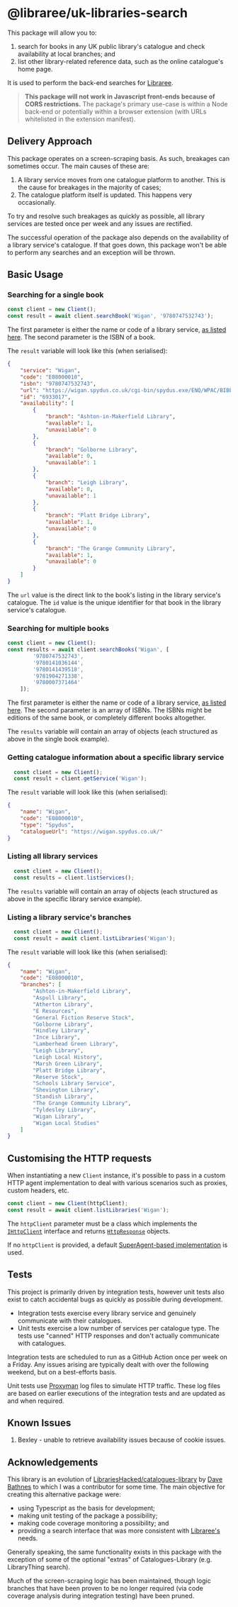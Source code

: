 # @libraree/uk-libraries-search

This package will allow you to:

1. search for books in any UK public library's catalogue and check availability at local branches; and
2. list other library-related reference data, such as the online catalogue's home page.

It is used to perform the back-end searches for [Libraree](https://libraree.org).

> **This package will not work in Javascript front-ends because of CORS restrictions.** The package's primary use-case is within a Node back-end or potentially within a browser extension (with URLs whitelisted in the extension manifest).

## Delivery Approach

This package operates on a screen-scraping basis. As such, breakages can sometimes occur. The main causes of these are:

1. A library service moves from one catalogue platform to another. This is the cause for breakages in the majority of cases;
2. The catalogue platform itself is updated. This happens very occasionally.

To try and resolve such breakages as quickly as possible, all library services are tested once per week and any issues are rectified. 

The successful operation of the package also depends on the availability of a library service's catalogue. If that goes down, this package won't be able to perform any searches and an exception will be thrown.

## Basic Usage

### Searching for a single book

```js
const client = new Client();
const result = await client.searchBook('Wigan', '9780747532743');
```

The first parameter is either the name or code of a library service, [as listed here](docs/listing.md). The second parameter is the ISBN of a book.

The `result` variable will look like this (when serialised):

```json
{
    "service": "Wigan",
    "code": "E08000010",
    "isbn": "9780747532743",
    "url": "https://wigan.spydus.co.uk/cgi-bin/spydus.exe/ENQ/WPAC/BIBENQ?NRECS=1&ISBN=9780747532743",
    "id": "6933017",
    "availability": [
        {
            "branch": "Ashton-in-Makerfield Library",
            "available": 1,
            "unavailable": 0
        },
        {
            "branch": "Golborne Library",
            "available": 0,
            "unavailable": 1
        },
        {
            "branch": "Leigh Library",
            "available": 0,
            "unavailable": 1
        },
        {
            "branch": "Platt Bridge Library",
            "available": 1,
            "unavailable": 0
        },
        {
            "branch": "The Grange Community Library",
            "available": 1,
            "unavailable": 0
        }
    ]
}
```

The `url` value is the direct link to the book's listing in the library service's catalogue. The `id` value is the unique identifier for that book in the library service's catalogue.

### Searching for multiple books

```js
const client = new Client();
const results = await client.searchBooks('Wigan', [
        '9780747532743',
        '9780141036144',
        '9780141439518',
        '9781904271338',
        '9780007371464'
    ]);
```

The first parameter is either the name or code of a library service, [as listed here](docs/listing.md). The second parameter is an array of ISBNs. The ISBNs might be editions of the same book, or completely different books altogether.

The `results` variable will contain an array of objects (each structured as above in the single book example).

### Getting catalogue information about a specific library service

```js
  const client = new Client();
  const result = client.getService('Wigan');
```

The `result` variable will look like this (when serialised):

```json
{
    "name": "Wigan",
    "code": "E08000010",
    "type": "Spydus",
    "catalogueUrl": "https://wigan.spydus.co.uk/"
}
```

### Listing all library services

```js
  const client = new Client();
  const results = client.listServices();
```

The `results` variable will contain an array of objects (each structured as above in the specific library service example).

### Listing a library service's branches

```js
  const client = new Client();
  const result = await client.listLibraries('Wigan');
```

The `result` variable will look like this (when serialised):

```json
{
    "name": "Wigan",
    "code": "E08000010",
    "branches": [
        "Ashton-in-Makerfield Library",
        "Aspull Library",
        "Atherton Library",
        "E Resources",
        "General Fiction Reserve Stock",
        "Golborne Library",
        "Hindley Library",
        "Ince Library",
        "Lamberhead Green Library",
        "Leigh Library",
        "Leigh Local History",
        "Marsh Green Library",
        "Platt Bridge Library",
        "Reserve Stock",
        "Schools Library Service",
        "Shevington Library",
        "Standish Library",
        "The Grange Community Library",
        "Tyldesley Library",
        "Wigan Library",
        "Wigan Local Studies"
    ]
}
```

## Customising the HTTP requests

When instantiating a new `Client` instance, it's possible to pass in a custom HTTP agent implementation to deal with various scenarios such as proxies, custom headers, etc.

```js
const client = new Client(httpClient);
const result = await client.listLibraries('Wigan');
```

The `httpClient` parameter must be a class which implements the [`IHttpClient`](src/net/IHttpClient.ts) interface and returns [`HttpResponse`](src/net/HttpResponse.ts) objects.

If no `httpClient` is provided, a default [SuperAgent-based implementation](src/net/SuperAgentHttpClient.ts) is used.

## Tests

This project is primarily driven by integration tests, however unit tests also exist to catch accidental bugs as quickly as possible during development.

* Integration tests exercise every library service and genuinely communicate with their catalogues.
* Unit tests exercise a low number of services per catalogue type. The tests use "canned" HTTP responses and don't actually communicate with catalogues.

Integration tests are scheduled to run as a GitHub Action once per week on a Friday. Any issues arising are typically dealt with over the following weekend, but on a best-efforts basis.

Unit tests use [Proxyman](https://proxyman.io) log files to simulate HTTP traffic. These log files are based on earlier executions of the integration tests and are updated as and when required.

## Known Issues

1. Bexley - unable to retrieve availability issues because of cookie issues.

## Acknowledgements

This library is an evolution of [LibrariesHacked/catalogues-library](https://github.com/LibrariesHacked/catalogues-library) by [Dave Bathnes](https://github.com/DaveBathnes) to which I was a contributor for some time. The main objective for creating this alternative package were:

* using Typescript as the basis for development;
* making unit testing of the package a possibility;
* making code coverage monitoring a possibility; and
* providing a search interface that was more consistent with [Libraree's](https://libraree.org) needs.

Generally speaking, the same functionality exists in this package with the exception of some of the optional "extras" of Catalogues-Library (e.g. LibraryThing search).

Much of the screen-scraping logic has been maintained, though logic branches that have been proven to be no longer required (via code coverage analysis during integration testing) have been pruned.